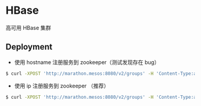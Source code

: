 # HBase

高可用 HBase 集群

## Deployment

- 使用 hostname 注册服务到 zookeeper（测试发现存在 bug）

```bash
$ curl -XPOST 'http://marathon.mesos:8080/v2/groups' -H 'Content-Type:application/json' -d@hbase-ha.json
```

- 使用 ip 注册服务到 zookeeper （推荐）

```bash
$ curl -XPOST 'http://marathon.mesos:8080/v2/groups' -H 'Content-Type:application/json' -d@myhbase-ha.json
```
